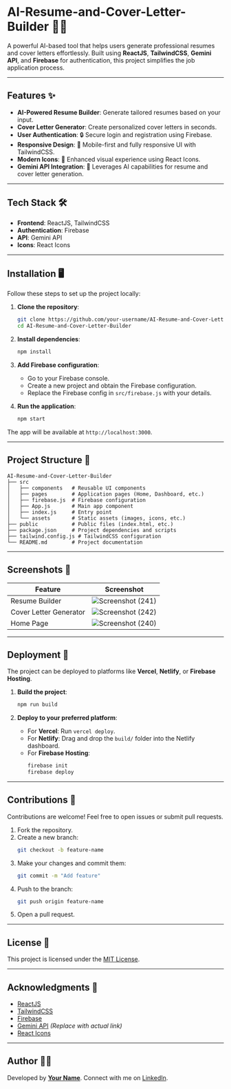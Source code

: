 # AI-Resume-and-Cover-Letter-Builder 📝🤖

A powerful AI-based tool that helps users generate professional resumes and cover letters effortlessly. Built using **ReactJS**, **TailwindCSS**, **Gemini API**, and **Firebase** for authentication, this project simplifies the job application process.

---

## Features ✨

- **AI-Powered Resume Builder**: Generate tailored resumes based on your input.
- **Cover Letter Generator**: Create personalized cover letters in seconds.
- **User Authentication**: 🔒 Secure login and registration using Firebase.
- **Responsive Design**: 📱 Mobile-first and fully responsive UI with TailwindCSS.
- **Modern Icons**: 🎨 Enhanced visual experience using React Icons.
- **Gemini API Integration**: 🚀 Leverages AI capabilities for resume and cover letter generation.

---

## Tech Stack 🛠️

- **Frontend**: ReactJS, TailwindCSS
- **Authentication**: Firebase
- **API**: Gemini API
- **Icons**: React Icons

---

## Installation 🖥️

Follow these steps to set up the project locally:

1. **Clone the repository**:
   ```bash
   git clone https://github.com/your-username/AI-Resume-and-Cover-Letter-Builder.git
   cd AI-Resume-and-Cover-Letter-Builder
   ```

2. **Install dependencies**:
   ```bash
   npm install
   ```

3. **Add Firebase configuration**:
   - Go to your Firebase console.
   - Create a new project and obtain the Firebase configuration.
   - Replace the Firebase config in `src/firebase.js` with your details.

4. **Run the application**:
   ```bash
   npm start
   ```

The app will be available at `http://localhost:3000`.

---

## Project Structure 📂

```
AI-Resume-and-Cover-Letter-Builder
├── src
│   ├── components   # Reusable UI components
│   ├── pages        # Application pages (Home, Dashboard, etc.)
│   ├── firebase.js  # Firebase configuration
│   ├── App.js       # Main app component
│   ├── index.js     # Entry point
│   └── assets       # Static assets (images, icons, etc.)
├── public           # Public files (index.html, etc.)
├── package.json     # Project dependencies and scripts
├── tailwind.config.js # TailwindCSS configuration
└── README.md        # Project documentation
```

---

## Screenshots 📸

| **Feature**             | **Screenshot**               |
|-------------------------|-----------------------------|
| Resume Builder          | ![Screenshot (241)](https://github.com/user-attachments/assets/887d539e-b9a3-45fb-b0f5-b2f571ee13d8)|
| Cover Letter Generator  | ![Screenshot (242)](https://github.com/user-attachments/assets/d049022b-6508-481f-b647-9eb371593ce9)|
| Home Page               | ![Screenshot (240)](https://github.com/user-attachments/assets/55f7328b-b1e1-47ff-ba6a-380d523ca86d)|

---

## Deployment 🚀

The project can be deployed to platforms like **Vercel**, **Netlify**, or **Firebase Hosting**.

1. **Build the project**:
   ```bash
   npm run build
   ```

2. **Deploy to your preferred platform**:
   - For **Vercel**: Run `vercel deploy`.
   - For **Netlify**: Drag and drop the `build/` folder into the Netlify dashboard.
   - For **Firebase Hosting**:
     ```bash
     firebase init
     firebase deploy
     ```

---

## Contributions 🤝

Contributions are welcome! Feel free to open issues or submit pull requests.

1. Fork the repository.
2. Create a new branch:
   ```bash
   git checkout -b feature-name
   ```
3. Make your changes and commit them:
   ```bash
   git commit -m "Add feature"
   ```
4. Push to the branch:
   ```bash
   git push origin feature-name
   ```
5. Open a pull request.

---

## License 📜

This project is licensed under the [MIT License](LICENSE).

---

## Acknowledgments 🙌

- [ReactJS](https://reactjs.org/)
- [TailwindCSS](https://tailwindcss.com/)
- [Firebase](https://firebase.google.com/)
- [Gemini API](https://example.com) *(Replace with actual link)*
- [React Icons](https://react-icons.github.io/react-icons/)

---

## Author 👨‍💻

Developed by **[Your Name](https://github.com/your-username)**. Connect with me on [LinkedIn](https://linkedin.com/in/your-profile).
